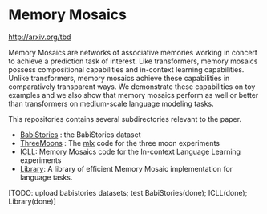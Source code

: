# Memory Mosaics

http://arxiv.org/tbd

Memory Mosaics are networks of associative memories working in concert to achieve a prediction task of interest. Like transformers, memory mosaics possess compositional capabilities and in-context learning capabilities. Unlike transformers, memory mosaics achieve these capabilities in comparatively transparent ways. We demonstrate these capabilities on toy examples and we also show that memory mosaics perform as well or better than transformers on medium-scale language modeling tasks.  

This repositories contains several subdirectories relevant to the paper.

* [BabiStories](BabiStories) : the BabiStories dataset
* [ThreeMoons](ThreeMoons) : The [mlx](https://github.com/ml-explore/mlx) code for the three moon experiments
* [ICLL](ICLL): Memory Mosaics code for the In-context Language Learning experiments
* [Library](Library): A library of efficient Memory Mosaic implementation for language tasks. 

[TODO: upload babistories datasets; test BabiStories(done); ICLL(done); Library(done)]
